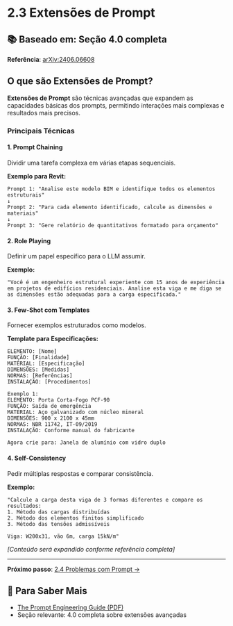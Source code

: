 # 2.3 Extensões de Prompt

## 📚 Baseado em: Seção 4.0 completa
**Referência**: [arXiv:2406.06608](https://arxiv.org/pdf/2406.06608)

## O que são Extensões de Prompt?

**Extensões de Prompt** são técnicas avançadas que expandem as capacidades básicas dos prompts, permitindo interações mais complexas e resultados mais precisos.

### Principais Técnicas

#### 1. **Prompt Chaining**
Dividir uma tarefa complexa em várias etapas sequenciais.

**Exemplo para Revit:**
```
Prompt 1: "Analise este modelo BIM e identifique todos os elementos estruturais"
↓
Prompt 2: "Para cada elemento identificado, calcule as dimensões e materiais"
↓
Prompt 3: "Gere relatório de quantitativos formatado para orçamento"
```

#### 2. **Role Playing**
Definir um papel específico para o LLM assumir.

**Exemplo:**
```
"Você é um engenheiro estrutural experiente com 15 anos de experiência 
em projetos de edifícios residenciais. Analise esta viga e me diga se 
as dimensões estão adequadas para a carga especificada."
```

#### 3. **Few-Shot com Templates**
Fornecer exemplos estruturados como modelos.

**Template para Especificações:**
```
ELEMENTO: [Nome]
FUNÇÃO: [Finalidade]
MATERIAL: [Especificação]
DIMENSÕES: [Medidas]
NORMAS: [Referências]
INSTALAÇÃO: [Procedimentos]

Exemplo 1:
ELEMENTO: Porta Corta-Fogo PCF-90
FUNÇÃO: Saída de emergência
MATERIAL: Aço galvanizado com núcleo mineral
DIMENSÕES: 900 x 2100 x 45mm
NORMAS: NBR 11742, IT-09/2019
INSTALAÇÃO: Conforme manual do fabricante

Agora crie para: Janela de alumínio com vidro duplo
```

#### 4. **Self-Consistency**
Pedir múltiplas respostas e comparar consistência.

**Exemplo:**
```
"Calcule a carga desta viga de 3 formas diferentes e compare os resultados:
1. Método das cargas distribuídas
2. Método dos elementos finitos simplificado  
3. Método das tensões admissíveis

Viga: W200x31, vão 6m, carga 15kN/m"
```

*[Conteúdo será expandido conforme referência completa]*

---

**Próximo passo**: [2.4 Problemas com Prompt →](./problemas-prompt)

## 📖 Para Saber Mais

- [The Prompt Engineering Guide (PDF)](https://arxiv.org/pdf/2406.06608)
- Seção relevante: 4.0 completa sobre extensões avançadas

